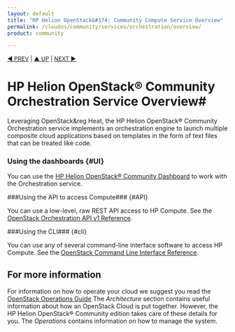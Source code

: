```yaml
---
layout: default
title: "HP Helion OpenStack&#174; Community Compute Service Overview"
permalink: /cloudos/community/services/orchestration/overview/
product: community

---
```


<script>

function PageRefresh {
onLoad="window.refresh"
}

PageRefresh();

</script>


<p style="font-size: small;"> <a href="/cloudos/community/services/object/howto/">&#9664; PREV</a> | <a href="/cloudos/community/services/overview/">&#9650; UP</a> | <a href="/cloudos/community/services/orchestration/howto/"> NEXT &#9654</a> </p>

# HP Helion OpenStack&#174; Community Orchestration Service Overview#

<!-- modeled after HP Cloud Networking Getting Started (network.getting.started.md) -->

Leveraging OpenStack&reg Heat, the HP Helion OpenStack&#174; Community Orchestration service implements an orchestration engine to launch multiple composite cloud applications based on templates in the form of text files that can be treated like code. 

### Using the dashboards {#UI}

You can use the [HP Helion OpenStack&#174; Community Dashboard](/cloudos/community/services/dashboard/overview/) to work with the Orchestration service.

###Using the API to access Compute### {#API}
 
You can use a low-level, raw REST API access to HP Compute. See the [OpenStack Orchestration API v1 Reference](http://api.openstack.org/api-ref-orchestration.html).

###Using the CLI### {#cli}

You can use any of several command-line interface software to access HP Compute. See the [OpenStack Command Line Interface Reference](http://docs.openstack.org/cli-reference/content/heatclient_commands.html).


## For more information ##

For information on how to operate your cloud we suggest you read the [OpenStack Operations Guide](http://docs.openstack.org/ops/) The *Architecture* section contains useful information about how an OpenStack Cloud is put together. However, the HP Helion OpenStack&#174; Community edition takes care of these details for you. The *Operations* contains information on how to manage the system.

<!-- hide me Also see the Help topics that are available in the Operational Dashboard and Administration Dashboard.  Website copies are available:

* [HP Cloud OS Operational Dashboard Help](/cloudos/manage/operational-dashboard/)
* [HP Cloud OS Administration Dashboard Help](/cloudos/manage/administration-dashboard/) -->